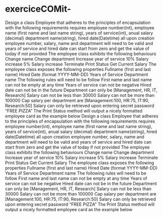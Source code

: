 # exerciceCOMit-
Design a class Employee that adheres to the principles of encapsulation with the following requirements requires employee number(int), employee name (first name and last name string), years of service(int), anual salary (decimal) department name(string), hired date(Datetime) all upon creation employee number, salary, name and department will need to be valid and years of service and hired date can start from zero and get the value of today if not provided The employee class exhibits the following behaviours Change name Change department Increase year of service 10% Salary increase 5% Salary increase Terminate Print Status Get Current Salary The employee class exposes the following properties Fullname (first and last name) Hired Date (format YYYY-MM-DD) Years of Service Department name The following rules will need to be follow First name and last name can not be empty at any time Years of service can not be negative Hired date can not be in the future Department can only be [Management, HR, IT, Research] Salary can not be less than 30000 Salary can not be more than 100000 Cap salary per department are [Management:100, HR:75, IT:90, Research:50] Salary can only be retrieved upon entering secret password “FREE PIZZA” The Print Status method will output a nicely formatted employee card as the example below
Design a class Employee that adheres to the principles of encapsulation with the following requirements
requires employee number(int), employee name (first name and last name string), years of service(int), anual salary (decimal) department name(string), hired date(Datetime) all upon creation
employee number, salary, name and department will need to be valid and years of service and hired date can start from zero and get the value of today if not provided
The employee class exhibits the following behaviours
Change name
Change department
Increase year of service
10% Salary increase
5% Salary increase
Terminate
Print Status
Get Current Salary
The employee class exposes the following properties
Fullname (first and last name)
Hired Date (format YYYY-MM-DD)
Years of Service
Department name
The following rules will need to be follow
First name and last name can not be empty at any time
Years of service can not be negative
Hired date can not be in the future
Department can only be [Management, HR, IT, Research]
Salary can not be less than 30000
Salary can not be more than 100000
Cap salary per department are [Management:100, HR:75, IT:90, Research:50]
Salary can only be retrieved upon entering secret password “FREE PIZZA”
The Print Status method will output a nicely formatted employee card as the example below
